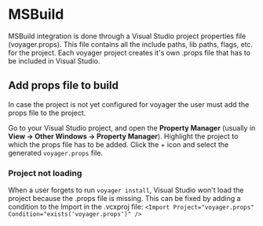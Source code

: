 # MSBuild
MSBuild integration is done through a Visual Studio project properties file (voyager.props).
This file contains all the include paths, lib paths, flags, etc. for the project.
Each voyager project creates it's own .props file that has to be included in Visual Studio.

## Add props file to build
In case the project is not yet configured for voyager the user must add the props file to the project.

Go to your Visual Studio project, and open the **Property Manager** (usually in **View -> Other Windows -> Property Manager**).
Highlight the project to which the props file has to be added. Click the + icon and select the generated `voyager.props` file.

### Project not loading
When a user forgets to run `voyager install`, Visual Studio won't load the project because the .props file is missing.
This can be fixed by adding a condition to the Import in the .vcxproj file: `<Import Project="voyager.props" Condition="exists('voyager.props')" />`